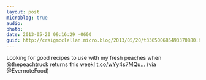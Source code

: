 ```yaml
---
layout: post
microblog: true
audio: 
photo: 
date: 2013-05-20 09:16:29 -0600
guid: http://craigmcclellan.micro.blog/2013/05/20/t336500685493370880.html
---
```

Looking for good recipes to use with my fresh peaches when @thepeachtruck returns this week! [t.co/wYy4s7MQu...](http://t.co/wYy4s7MQuj) (via @EvernoteFood)
